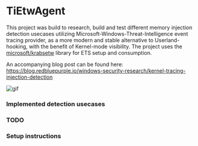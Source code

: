 # TiEtwAgent

This project was build to research, build and test different memory injection detection usecases utilizing Microsoft-Windows-Threat-Intelligence event tracing provider, as a more modern and stable alternative to Userland-hooking, with the benefit of Kernel-mode visibility. The project uses the [microsoft/krabsetw](https://github.com/microsoft/krabsetw) library for ETS setup and consumption.

An accompanying blog post can be found here: https://blog.redbluepurple.io/windows-security-research/kernel-tracing-injection-detection

![gif](https://i.imgur.com/M9QXk1z.gif)

### Implemented detection usecases 

### TODO

### Setup instructions
